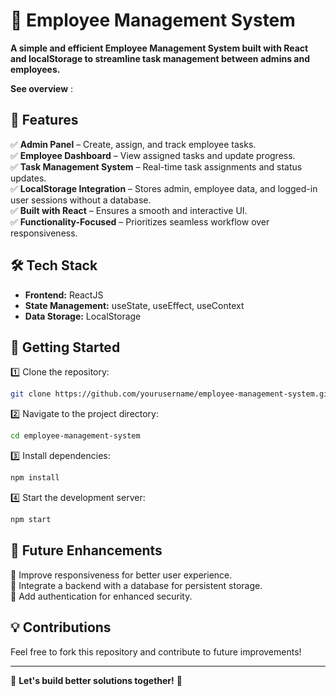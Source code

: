 # 🚀 Employee Management System

**A simple and efficient Employee Management System built with React and localStorage to streamline task management between admins and employees.**

**See overview** : 

## 📌 Features
✅ **Admin Panel** – Create, assign, and track employee tasks.  
✅ **Employee Dashboard** – View assigned tasks and update progress.  
✅ **Task Management System** – Real-time task assignments and status updates.  
✅ **LocalStorage Integration** – Stores admin, employee data, and logged-in user sessions without a database.  
✅ **Built with React** – Ensures a smooth and interactive UI.  
✅ **Functionality-Focused** – Prioritizes seamless workflow over responsiveness.  

## 🛠 Tech Stack
- **Frontend:** ReactJS  
- **State Management:** useState, useEffect, useContext
- **Data Storage:** LocalStorage  

## 📂 Getting Started
1️⃣ Clone the repository:  
```bash
git clone https://github.com/yourusername/employee-management-system.git
```  
2️⃣ Navigate to the project directory:  
```bash
cd employee-management-system
```  
3️⃣ Install dependencies:  
```bash
npm install
```  
4️⃣ Start the development server:  
```bash
npm start
```  

## 🚀 Future Enhancements
🔹 Improve responsiveness for better user experience.  
🔹 Integrate a backend with a database for persistent storage.  
🔹 Add authentication for enhanced security.  

## 💡 Contributions
Feel free to fork this repository and contribute to future improvements!  

---

📌 **Let's build better solutions together!** 🚀

